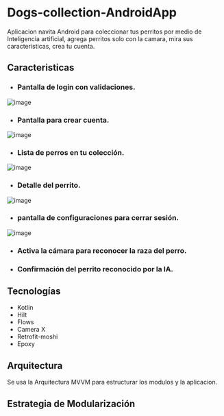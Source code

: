 # Dogs-collection-AndroidApp
Aplicacion navita Android para coleccionar tus perritos por medio de Inteligencia artificial, agrega perritos solo con la camara, mira sus caracteristicas, crea tu cuenta.

## Caracteristicas

- ### Pantalla de login con validaciones. 
![image](https://user-images.githubusercontent.com/86072587/224602412-85d7c958-7cc9-4187-9f0d-25b93eeb5fc9.png)

- ### Pantalla para crear cuenta. 

![image](https://user-images.githubusercontent.com/86072587/224602852-90a3590a-a330-458a-b3e5-6aa346317666.png)


- ### Lista de perros en tu colección. 

![image](https://user-images.githubusercontent.com/86072587/224603284-ccd350fe-99e4-4882-a99b-3380e51bf325.png)


- ### Detalle del perrito. 

![image](https://user-images.githubusercontent.com/86072587/224603835-ff5cf310-afc5-40b6-b40f-c67da73e48ad.png)


- ### pantalla de configuraciones para cerrar sesión. 

![image](https://user-images.githubusercontent.com/86072587/224604069-c9ad60f2-dabb-4614-927b-3f899d904213.png)


- ### Activa la cámara para reconocer la raza del perro. 
- ### Confirmación del perrito reconocido por la IA. 

## Tecnologías 
- Kotlin 
- Hilt 
- Flows
- Camera X
- Retrofit-moshi 
- Epoxy 
## Arquitectura 
Se usa la Arquitectura MVVM para estructurar los modulos y la aplicacion.
## Estrategia de Modularización 


